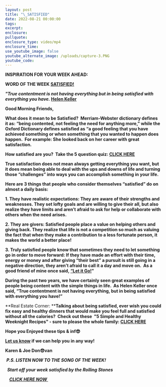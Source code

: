 ```yaml
---
layout: post
title: "\_SATISFIED"
date: 2022-08-21 00:00:00
tags:
excerpt:
enclosure:
pullquote:
enclosure_type: video/mp4
enclosure_time:
use_youtube_image: false
youtube_alternate_image: /uploads/capture-3.PNG
youtube_code:
---
```

**INSPIRATION FOR YOUR WEEK AHEAD:**

**WORD OF THE WEEK&nbsp;[SATISFIED\!](https://www.oprah.com/oprahshow/are-you-satisfied-with-life-and-happiness-test_1#:~:text=1.%20In%20most%20ways%2C%20my%20life%20is%20close,positive%29%203.%20I%20am%20satisfied%20with%20my%20life.)**

***"True contentment is not having everything but in being satisfied with everything you have.&nbsp;*[Helen Keller](https://en.wikipedia.org/wiki/Helen_Keller#:~:text=Helen%20Adams%20Keller%20%28contracted%20English%20Braille%3A%20%E2%A0%A0%E2%A0%93%E2%A0%91%E2%A0%87%E2%A0%A2%E2%A0%80%E2%A0%A0%E2%A0%85%E2%A0%91%E2%A0%87%E2%A0%87%E2%A0%BB%3B%20American,of%20illness%20at%20the%20age%20of%2019%20months.)**

**Good Morning Friends,**

**What does it mean to be Satisfied?&nbsp; Merriam-Webster dictionary defines it as: “being contented, not feeling the need for anything more,” while the Oxford Dictionary defines satisfied as “a good feeling that you have achieved something or when something that you wanted to happen does happen.&nbsp; For example: She looked back on her career with great satisfaction.**

**How satisfied are you? &nbsp;Take the 5 question quiz:&nbsp;[CLICK HERE](https://www.oprah.com/oprahshow/are-you-satisfied-with-life-and-happiness-test_1#:~:text=1.%20In%20most%20ways%2C%20my%20life%20is%20close,positive%29%203.%20I%20am%20satisfied%20with%20my%20life.)**

**True satisfaction does not mean always getting everything you want, but it does mean being able to deal with the ups and downs of life and turning those “challenges” into ways you can accomplish something in your life.**

**Here are 3 things that people who consider themselves “satisfied” do on almost a daily basis:**

**1\. They have realistic expectations: They are aware of their strengths and weaknesses. They set lofty goals and are willing to give their all, but also realize they have limits and aren’t afraid to ask for help or collaborate with others when the need arises.**

**2\. They are givers: Satisfied people place a value on helping others and giving back. They realize that life is not a competition so much as valuing the fact that when they make a contribution to a less fortunate person, it makes the world a better place\!**

**3\. Truly satisfied people know that sometimes they need to let something go in order to move forward: If they have made an effort with their time, energy or money and after giving “their best” a pursuit is still going in a negative direction, they aren’t afraid to call it a day and move on. &nbsp;As a good friend of mine once said,&nbsp;[“Let it Go\!](https://youtu.be/L0MK7qz13bU?t=72)"&nbsp;**

**During the past two years, we have certainly seen great examples of people being content with the simple things in life. &nbsp;As Helen Keller once said, “True contentment is not having everything, but in being satisfied with everything you have\!”&nbsp;**

**Real Estate Corner:&nbsp;****Talking about being satisfied, ever wish you could fix easy and healthy dinners that would make you feel full and satisfied without all the calories?&nbsp; Check out these&nbsp; "5 Simple and Healthy Weeknight Recipes" - sure to please the whole family:&nbsp;[CLICK HERE](https://www.sidechef.com/meal-plans/1572/5-simple-and-healthy-weeknight-recipes/)**

**Hope you Enjoyed these tips & inf😎**

**[Let us know](https://tampabayrealestatevideoblog.com/contact)&nbsp;if we can help you in any way\!&nbsp;**

**Karen & Joe Don😎van&nbsp;**

&nbsp;***P.S. LISTEN NOW TO THE SONG OF THE WEEK\!***

***&nbsp; Start off your week satisfied by the Rolling Stones***

***&nbsp;&nbsp;******&nbsp;&nbsp;[CLICK HERE NOW&nbsp;](https://youtu.be/NEjkftp7J7I)&nbsp;***
